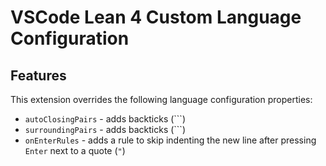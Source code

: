# VSCode Lean 4 Custom Language Configuration

## Features

This extension overrides the following language configuration properties:

* `autoClosingPairs` - adds backticks (`\``)
* `surroundingPairs` - adds backticks (`\``)
* `onEnterRules` - adds a rule to skip indenting the new line after pressing `Enter` next to a quote (`"`)
